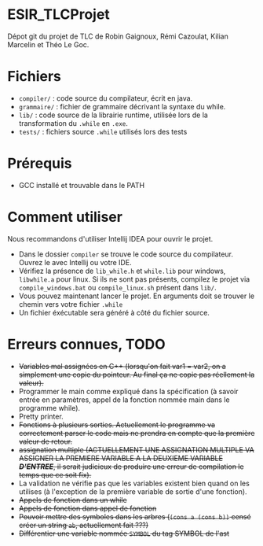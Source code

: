 # ESIR_TLCProjet
 
Dépot git du projet de TLC de Robin Gaignoux, Rémi Cazoulat, Kilian Marcelin et Théo Le Goc.

# Fichiers

- `compiler/` : code source du compilateur, écrit en java.
- `grammaire/` : fichier de grammaire décrivant la syntaxe du while.
- `lib/` : code source de la librairie runtime, utilisée lors de la transformation du `.while` en `.exe`.
- `tests/` : fichiers source `.while` utilisés lors des tests

# Prérequis

- GCC installé et trouvable dans le PATH

# Comment utiliser 

Nous recommandons d'utiliser Intellij IDEA pour ouvrir le projet.
 - Dans le dossier `compiler` se trouve le code source du compilateur. Ouvrez le avec Intellij ou votre IDE.
 - Vérifiez la présence de `lib_while.h` et `while.lib` pour windows, `libwhile.a` pour linux. Si ils ne sont pas présents, compilez le projet via `compile_windows.bat` ou `compile_linux.sh` présent dans `lib/`.
 - Vous pouvez maintenant lancer le projet. En arguments doit se trouver le chemin vers votre fichier `.while`
 - Un fichier éxécutable sera généré à côté du fichier source.

# Erreurs connues, TODO

- ~~Variables mal assignées en C++ (lorsqu'on fait var1 = var2, on a simplement une copie du pointeur. Au final ça ne copie pas réellement la valeur).~~
- Programmer le main comme expliqué dans la spécification (à savoir entrée en paramètres, appel de la fonction nommée main dans le programme while).
- Pretty printer.
- ~~Fonctions à plusieurs sorties. Actuellement le programme va correctement parser le code mais ne prendra en compte que la première valeur de retour.~~
- ~~assignation multiple (ACTUELLEMENT UNE ASSIGNATION MULTIPLE VA ASSIGNER LA PREMIERE VARIABLE A LA DEUXIEME VARIABLE ***D'ENTREE***, il serait judicieux de produire une erreur de compilation le temps que ce soit fix).~~
- La validation ne vérifie pas que les variables existent bien quand on les utilises (à l'exception de la première variable de sortie d'une fonction).
- ~~Appels de fonction dans un while~~
- ~~Appels de fonction dans appel de fonction~~
- ~~Pouvoir mettre des symboles dans les arbres (`(cons a (cons b))` censé créer un string `ab`, actuellement fait ???)~~
- ~~Différentier une variable nommée `SYMBOL` du tag SYMBOL de l'ast~~

